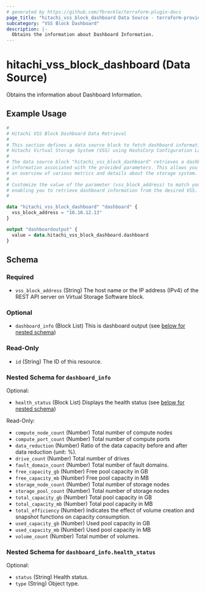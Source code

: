 ```yaml
---
# generated by https://github.com/fbreckle/terraform-plugin-docs
page_title: "hitachi_vss_block_dashboard Data Source - terraform-provider-hitachi"
subcategory: "VSS Block Dashboard"
description: |-
  Obtains the information about Dashboard Information.
---
```


# hitachi_vss_block_dashboard (Data Source)

Obtains the information about Dashboard Information.

## Example Usage

```terraform
#
# Hitachi VSS Block Dashboard Data Retrieval
#
# This section defines a data source block to fetch dashboard information from a
# Hitachi Virtual Storage System (VSS) using HashiCorp Configuration Language (HCL).
#
# The data source block "hitachi_vss_block_dashboard" retrieves a dashboard of
# information associated with the provided parameters. This allows you to access
# an overview of various metrics and details about the storage system.
#
# Customize the value of the parameter (vss_block_address) to match your environment,
# enabling you to retrieve dashboard information from the desired VSS.
#

data "hitachi_vss_block_dashboard" "dashboard" {
  vss_block_address = "10.10.12.13"
}

output "dashboardoutput" {
  value = data.hitachi_vss_block_dashboard.dashboard
}
```

<!-- schema generated by tfplugindocs -->
## Schema

### Required

- `vss_block_address` (String) The host name or the IP address (IPv4) of the REST API server on Virtual Storage Software block.

### Optional

- `dashboard_info` (Block List) This is dashboard output (see [below for nested schema](#nestedblock--dashboard_info))

### Read-Only

- `id` (String) The ID of this resource.

<a id="nestedblock--dashboard_info"></a>
### Nested Schema for `dashboard_info`

Optional:

- `health_status` (Block List) Displays the health status (see [below for nested schema](#nestedblock--dashboard_info--health_status))

Read-Only:

- `compute_node_count` (Number) Total number of compute nodes
- `compute_port_count` (Number) Total number of compute ports
- `data_reduction` (Number) Ratio of the data capacity before and after data reduction (unit: %).
- `drive_count` (Number) Total number of drives
- `fault_domain_count` (Number) Total number of fault domains.
- `free_capacity_gb` (Number) Free pool capacity in GB
- `free_capacity_mb` (Number) Free pool capacity in MB
- `storage_node_count` (Number) Total number of storage nodes
- `storage_pool_count` (Number) Total number of storage nodes
- `total_capacity_gb` (Number) Total pool capacity in GB
- `total_capacity_mb` (Number) Total pool capacity in MB
- `total_efficiency` (Number) Indicates the effect of volume creation and snapshot functions on capacity consumption.
- `used_capacity_gb` (Number) Used pool capacity in GB
- `used_capacity_mb` (Number) Used pool capacity in MB
- `volume_count` (Number) Total number of volumes.

<a id="nestedblock--dashboard_info--health_status"></a>
### Nested Schema for `dashboard_info.health_status`

Optional:

- `status` (String) Health status.
- `type` (String) Object type.


